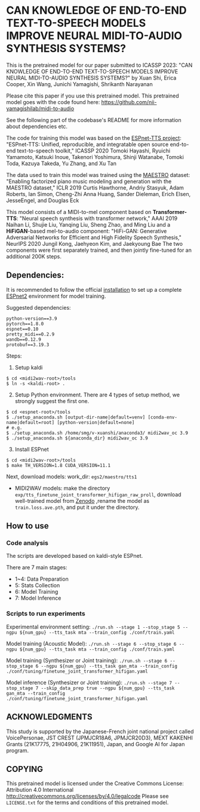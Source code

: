 # CAN KNOWLEDGE OF END-TO-END TEXT-TO-SPEECH MODELS IMPROVE NEURAL MIDI-TO-AUDIO SYNTHESIS SYSTEMS?

This is the pretrained model for our paper submitted to ICASSP 2023:
"CAN KNOWLEDGE OF END-TO-END TEXT-TO-SPEECH MODELS IMPROVE NEURAL MIDI-TO-AUDIO SYNTHESIS SYSTEMS?" by Xuan Shi, Erica Cooper, Xin Wang, Junichi Yamagishi, Shrikanth Narayanan

Please cite this paper if you use this pretrained model.
This pretrained model goes with the code found here:
https://github.com/nii-yamagishilab/midi-to-audio

See the following part of the codebase's README for more information about dependencies etc.

The code for training this model was based on the [ESPnet-TTS project](https://github.com/espnet/espnet):
"ESPnet-TTS: Unified, reproducible, and integratable open source end-to-end text-to-speech toolkit," ICASSP 2020
Tomoki Hayashi, Ryuichi Yamamoto, Katsuki Inoue, Takenori Yoshimura, Shinji Watanabe, Tomoki Toda, Kazuya Takeda, Yu Zhang, and Xu Tan

The data used to train this model was trained using the [MAESTRO](https://magenta.tensorflow.org/datasets/maestro) dataset:
"Enabling factorized piano music modeling and generation with the MAESTRO dataset," ICLR 2019
Curtis Hawthorne, Andriy Stasyuk, Adam Roberts, Ian Simon, Cheng-Zhi Anna Huang, Sander Dieleman, Erich Elsen, JesseEngel, and Douglas Eck

This model consists of a MIDI-to-mel component based on **Transformer-TTS**:
"Neural speech synthesis with transformer network," AAAI 2019
Naihan Li, Shujie Liu, Yanqing Liu, Sheng Zhao, and Ming Liu
and a **HiFiGAN**-based mel-to-audio component:
"HiFi-GAN: Generative Adversarial Networks for Efficient and High Fidelity Speech Synthesis," NeurIPS 2020
Jungil Kong, Jaehyeon Kim, and Jaekyoung Bae
The two components were first separately trained, and then jointly fine-tuned for an additional 200K steps.


## Dependencies:  

It is recommended to follow the official [installation](https://espnet.github.io/espnet/installation.html) to set up a complete [ESPnet2](https://github.com/espnet/espnet) environment for model training.

Suggested dependencies:
```
python-version==3.9
pytorch==1.8.0
espnet==0.10
pretty_midi==0.2.9
wandb==0.12.9
protobuf==3.19.3
```

Steps:
1. Setup kaldi
```
$ cd <midi2wav-root>/tools
$ ln -s <kaldi-root> .
```

2. Setup Python environment. There are 4 types of setup method, we strongly suggest the first one.
```
$ cd <espnet-root>/tools
$ ./setup_anaconda.sh [output-dir-name|default=venv] [conda-env-name|default=root] [python-version|default=none]
# e.g.
$ ./setup_anaconda.sh /home/smg/v-xuanshi/anaconda3/ midi2wav_oc 3.9
$ ./setup_anaconda.sh ${anaconda_dir} midi2wav_oc 3.9
```

3. Install ESPnet
```
$ cd <midi2wav-root>/tools
$ make TH_VERSION=1.8 CUDA_VERSION=11.1
```

Next, download models:
work_dir: `egs2/maestro/tts1`
 * MIDI2WAV models: make the directory  `exp/tts_finetune_joint_transformer_hifigan_raw_proll`, download well-trained model from [Zenodo](https://zenodo.org/record/7370009#.Y4QaQi8Rr0o) ,rename the model as `train.loss.ave.pth`, and put it under the directory.


## How to use

### Code analysis
The scripts are developed based on kaldi-style ESPnet.

There are 7 main stages:
* 1~4:  Data Preparation
* 5: Stats Collection
* 6: Model Training
* 7: Model Inference

### Scripts to run experiments

Experimental environment setting:
`./run.sh --stage 1 --stop_stage 5 --ngpu ${num_gpu} --tts_task mta --train_config ./conf/train.yaml`

Model training (Acoustic Model):
`./run.sh --stage 6 --stop_stage 6 --ngpu ${num_gpu} --tts_task mta --train_config ./conf/train.yaml`

Model training (Synthesizer or Joint training):
`./run.sh --stage 6 --stop_stage 6 --ngpu ${num_gpu} --tts_task gan_mta --train_config ./conf/tuning/finetune_joint_transformer_hifigan.yaml`

Model inference (Synthesizer or Joint training):
`./run.sh --stage 7 --stop_stage 7 --skip_data_prep true --ngpu ${num_gpu} --tts_task gan_mta --train_config ./conf/tuning/finetune_joint_transformer_hifigan.yaml `

## ACKNOWLEDGMENTS
This study is supported by the Japanese-French joint national project called
VoicePersonae, JST CREST (JPMJCR18A6, JPMJCR20D3), MEXT KAKENHI Grants
(21K17775, 21H04906, 21K11951), Japan, and Google AI for Japan program.

## COPYING
This pretrained model is licensed under the Creative Commons License:
Attribution 4.0 International
http://creativecommons.org/licenses/by/4.0/legalcode 
Please see `LICENSE.txt` for the terms and conditions of this pretrained model.

